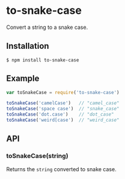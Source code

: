 # to-snake-case
Convert a string to a snake case.

## Installation

```
$ npm install to-snake-case
```


## Example

```js
var toSnakeCase = require('to-snake-case')

toSnakeCase('camelCase')   // "camel_case"
toSnakeCase('space case')  // "snake_case"
toSnakeCase('dot.case')    // "dot_case"
toSnakeCase('weird[case')  // "weird_case"
```


## API

### toSnakeCase(string)
  
Returns the `string` converted to snake case.